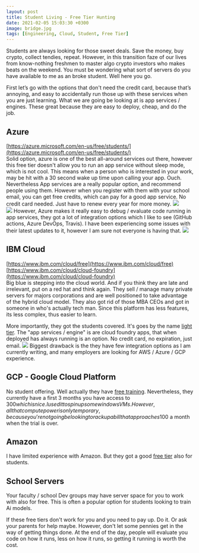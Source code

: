 ```yaml
---
layout: post
title: Student Living - Free Tier Hunting
date: 2021-02-05 15:03:30 +0300
image: bridge.jpg
tags: [Engineering, Cloud, Student, Free Tier]
---
```


Students are always looking for those sweet deals. Save the money, buy crypto, collect tendies, repeat. However, in this transition faze of our lives from know-nothing freshmen to master algo crypto investors who makes beats on the weekend. You must be wondering what sort of servers do you have available to me as an broke student. Well here you go.

First let’s go with the options that don't need the credit card, because that’s annoying, and easy to accidentally run those up with these services when you are just learning. What we are going be looking at is app services / engines. These great because they are easy to deploy, cheap, and do the job.

## Azure

[https://azure.microsoft.com/en-us/free/students/](https://azure.microsoft.com/en-us/free/students/)  
Solid option, azure is one of the best all-around services out there, however this free tier doesn't allow you to run an app service without sleep mode, which is not cool. This means when a person who is interested in your work, may be hit with a 30 second wake up time upon calling your app. Ouch. Nevertheless App services are a really popular option, and recommend people using them.
However when you register with them with your school email, you can get free credits, which can pay for a good app service. No credit card needed. Just have to renew every year for more money.
![]({{site.baseurl}}/img/posts/azurestudents.png)  
![]({{site.baseurl}}/img/posts/azurestudents.png)
However, Azure makes it really easy to debug / evaluate code running in app services, they got a lot of integration options which I like to see (GitHub actions, Azure DevOps, Travis). I have been experiencing some issues with their latest updates to it, however I am sure not everyone is having that.
![]({{site.baseurl}}/img/posts/azurepreview.png)

## IBM Cloud

[https://www.ibm.com/cloud/free](https://www.ibm.com/cloud/free)  
[https://www.ibm.com/cloud/cloud-foundry](https://www.ibm.com/cloud/cloud-foundry)  
Big blue is stepping into the cloud world. And if you think they are late and irrelevant, put on a red hat and think again. They sell / manage many private servers for majors corporations and are well positioned to take advantage of the hybrid cloud model. They also got rid of those MBA CEOs and got in someone in who's actually tech man. Since this platform has less features, its less complex, thus easier to learn.

More importantly, they got the students covered. It's goes by the name [light tier](https://www.ibm.com/cloud/cloud-foundry#section-heading-2). The "app services / engine" is are cloud foundry apps, that when deployed has always running is an option. No credit card, no expiration, just email.
![]({{site.baseurl}}/img/posts/ibmpricing2.png)
Biggest drawback is the they have few integration options as I am currently writing, and many employers are looking for AWS / Azure / GCP experience.

## GCP - Google Cloud Platform

No student offering. Well actually they have [free training](https://edu.google.com/programs/students/training-benefits/?modal_active=none). Nevertheless, they currently have a first 3 months you have access to $300 which is nice. I used it to spin up some windowsVMs. However, all that compute power is only temporary, because you’re not going be looking to rack up a bill that approaches 100$ a month when the trial is over.

## Amazon

I have limited experience with Amazon. But they got a good [free tier](https://aws.amazon.com/free/?nc2=h_ql_pr_ft&all-free-tier.sort-by=item.additionalFields.SortRank&all-free-tier.sort-order=asc) also for students.

## School Servers

Your faculty / school Dev groups may have server space for you to work with also for free. This is often a popular option for students looking to train Ai models.

If these free tiers don't work for you and you need to pay up. Do it. Or ask your parents for help maybe. However, don't let some pennies get in the way of getting things done. At the end of the day, people will evaluate you code on how it runs, less on how it runs, so getting it running is worth the cost.
